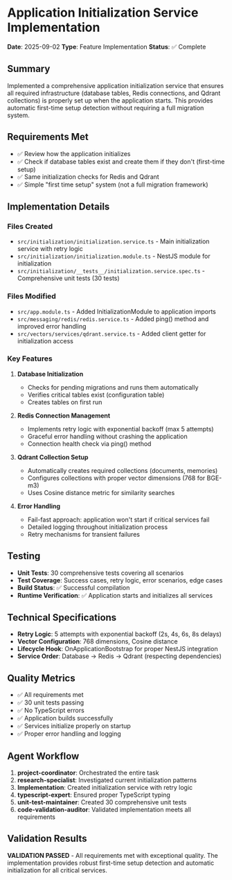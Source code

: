 # Application Initialization Service Implementation

**Date**: 2025-09-02
**Type**: Feature Implementation
**Status**: ✅ Complete

## Summary

Implemented a comprehensive application initialization service that ensures all required infrastructure (database tables, Redis connections, and Qdrant collections) is properly set up when the application starts. This provides automatic first-time setup detection without requiring a full migration system.

## Requirements Met

- ✅ Review how the application initializes
- ✅ Check if database tables exist and create them if they don't (first-time setup)
- ✅ Same initialization checks for Redis and Qdrant
- ✅ Simple "first time setup" system (not a full migration framework)

## Implementation Details

### Files Created
- `src/initialization/initialization.service.ts` - Main initialization service with retry logic
- `src/initialization/initialization.module.ts` - NestJS module for initialization
- `src/initialization/__tests__/initialization.service.spec.ts` - Comprehensive unit tests (30 tests)

### Files Modified
- `src/app.module.ts` - Added InitializationModule to application imports
- `src/messaging/redis/redis.service.ts` - Added ping() method and improved error handling
- `src/vectors/services/qdrant.service.ts` - Added client getter for initialization access

### Key Features

1. **Database Initialization**
   - Checks for pending migrations and runs them automatically
   - Verifies critical tables exist (configuration table)
   - Creates tables on first run

2. **Redis Connection Management**
   - Implements retry logic with exponential backoff (max 5 attempts)
   - Graceful error handling without crashing the application
   - Connection health check via ping() method

3. **Qdrant Collection Setup**
   - Automatically creates required collections (documents, memories)
   - Configures collections with proper vector dimensions (768 for BGE-m3)
   - Uses Cosine distance metric for similarity searches

4. **Error Handling**
   - Fail-fast approach: application won't start if critical services fail
   - Detailed logging throughout initialization process
   - Retry mechanisms for transient failures

## Testing

- **Unit Tests**: 30 comprehensive tests covering all scenarios
- **Test Coverage**: Success cases, retry logic, error scenarios, edge cases
- **Build Status**: ✅ Successful compilation
- **Runtime Verification**: ✅ Application starts and initializes all services

## Technical Specifications

- **Retry Logic**: 5 attempts with exponential backoff (2s, 4s, 6s, 8s delays)
- **Vector Configuration**: 768 dimensions, Cosine distance
- **Lifecycle Hook**: OnApplicationBootstrap for proper NestJS integration
- **Service Order**: Database → Redis → Qdrant (respecting dependencies)

## Quality Metrics

- ✅ All requirements met
- ✅ 30 unit tests passing
- ✅ No TypeScript errors
- ✅ Application builds successfully
- ✅ Services initialize properly on startup
- ✅ Proper error handling and logging

## Agent Workflow

1. **project-coordinator**: Orchestrated the entire task
2. **research-specialist**: Investigated current initialization patterns
3. **Implementation**: Created initialization service with retry logic
4. **typescript-expert**: Ensured proper TypeScript typing
5. **unit-test-maintainer**: Created 30 comprehensive unit tests
6. **code-validation-auditor**: Validated implementation meets all requirements

## Validation Results

**VALIDATION PASSED** - All requirements met with exceptional quality. The implementation provides robust first-time setup detection and automatic initialization for all critical services.